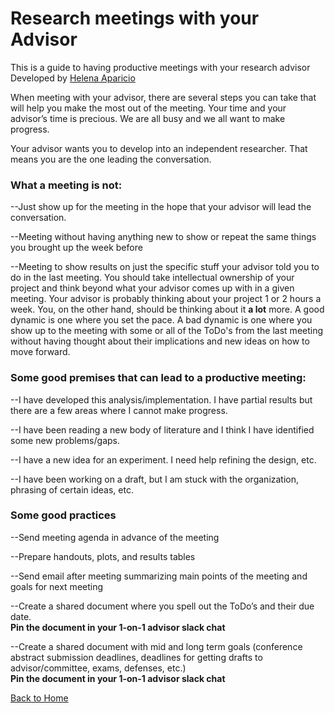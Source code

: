 # Research meetings with your Advisor

This is a guide to having productive meetings with your research advisor  
Developed by [Helena Aparicio](https://linguistics.cornell.edu/helena-aparicio)

When meeting with your advisor, there are several steps you can take that will help you make the most out of the meeting. Your time and your advisor’s time is precious. We are all busy and we all want to make progress.

Your advisor wants you to develop into an independent researcher. That means you are the one leading the conversation.

### What a meeting is not:

--Just show up for the meeting in the hope that your advisor will lead the conversation.

--Meeting without having anything new to show or repeat the same things you brought up the week before

--Meeting to show results on just the specific stuff your advisor told you to do in the last meeting. You should take intellectual ownership of your project and think beyond what your advisor comes up with in a given meeting. Your advisor is probably thinking about your project 1 or 2 hours a week. You, on the other hand, should be thinking about it **a lot** more. A good dynamic is one where you set the pace. A bad dynamic is one where you show up to the meeting with some or all of the ToDo's from the last meeting without having thought about their implications and new ideas on how to move forward.

### Some good premises that can lead to a productive meeting:

--I have developed this analysis/implementation. I have partial results but there are a few areas where I cannot make progress. 

--I have been reading a new body of literature and I think I have identified some new problems/gaps.

--I have a new idea for an experiment. I need help refining the design, etc.

--I have been working on a draft, but I am stuck with the organization, phrasing of certain ideas, etc.

### Some good practices

--Send meeting agenda in advance of the meeting

--Prepare handouts, plots, and results tables

--Send email after meeting summarizing main points of the meeting and goals for next meeting

--Create a shared document where you spell out the ToDo’s and their due date.  
**Pin the document in your 1-on-1 advisor slack chat**

--Create a shared document with mid and long term goals (conference abstract submission deadlines, deadlines for getting drafts to advisor/committee, exams, defenses, etc.)  
**Pin the document in your 1-on-1 advisor slack chat**

[Back to Home](README.md)
